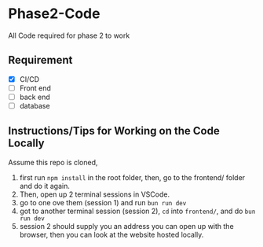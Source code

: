 # Phase2-Code

All Code required for phase 2 to work

## Requirement

- [x] CI/CD
- [ ] Front end
- [ ] back end
- [ ] database

## Instructions/Tips for Working on the Code Locally
Assume this repo is cloned, 
1. first run ``npm install`` in the root folder, then, go to the frontend/ folder and do it again.
2. Then, open up 2 terminal sessions in VSCode.
3. go to one ove them (session 1) and run ``bun run dev``
4. got to another terminal session (session 2), ``cd`` into ``frontend/``, and do ``bun run dev``
5. session 2 should supply you an address you can open up with the browser, then you can look at the website hosted locally.

